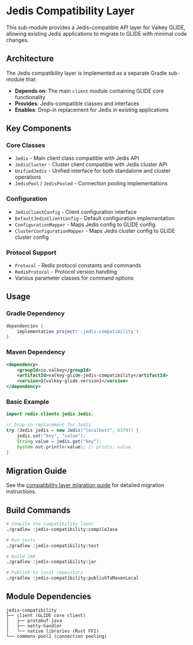 # Jedis Compatibility Layer

This sub-module provides a Jedis-compatible API layer for Valkey GLIDE, allowing existing Jedis applications to migrate to GLIDE with minimal code changes.

## Architecture

The Jedis compatibility layer is implemented as a separate Gradle sub-module that:

- **Depends on**: The main `client` module containing GLIDE core functionality
- **Provides**: Jedis-compatible classes and interfaces
- **Enables**: Drop-in replacement for Jedis in existing applications

## Key Components

### Core Classes
- `Jedis` - Main client class compatible with Jedis API
- `JedisCluster` - Cluster client compatible with Jedis cluster API  
- `UnifiedJedis` - Unified interface for both standalone and cluster operations
- `JedisPool` / `JedisPooled` - Connection pooling implementations

### Configuration
- `JedisClientConfig` - Client configuration interface
- `DefaultJedisClientConfig` - Default configuration implementation
- `ConfigurationMapper` - Maps Jedis config to GLIDE config
- `ClusterConfigurationMapper` - Maps Jedis cluster config to GLIDE cluster config

### Protocol Support
- `Protocol` - Redis protocol constants and commands
- `RedisProtocol` - Protocol version handling
- Various parameter classes for command options

## Usage

### Gradle Dependency

```gradle
dependencies {
    implementation project(':jedis-compatibility')
}
```

### Maven Dependency

```xml
<dependency>
    <groupId>io.valkey</groupId>
    <artifactId>valkey-glide-jedis-compatibility</artifactId>
    <version>${valkey-glide.version}</version>
</dependency>
```

### Basic Example

```java
import redis.clients.jedis.Jedis;

// Drop-in replacement for Jedis
try (Jedis jedis = new Jedis("localhost", 6379)) {
    jedis.set("key", "value");
    String value = jedis.get("key");
    System.out.println(value); // prints: value
}
```

## Migration Guide

See the [compatibility layer migration guide](src/main/java/redis/clients/jedis/compatibility-layer-migration-guide.md) for detailed migration instructions.

## Build Commands

```bash
# Compile the compatibility layer
./gradlew :jedis-compatibility:compileJava

# Run tests
./gradlew :jedis-compatibility:test

# Build JAR
./gradlew :jedis-compatibility:jar

# Publish to local repository
./gradlew :jedis-compatibility:publishToMavenLocal
```

## Module Dependencies

```
jedis-compatibility
├── client (GLIDE core client)
│   ├── protobuf-java
│   ├── netty-handler
│   └── native libraries (Rust FFI)
└── commons-pool2 (connection pooling)
```
